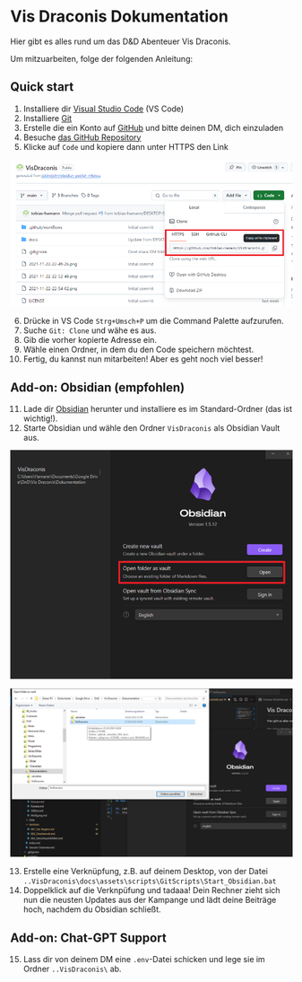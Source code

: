 # Vis Draconis Dokumentation

Hier gibt es alles rund um das D&D Abenteuer Vis Draconis.

Um mitzuarbeiten, folge der folgenden Anleitung:

## Quick start

1. Installiere dir [Visual Studio Code](https://code.visualstudio.com/download) (VS Code)
2. Installiere [Git](https://git-scm.com/downloads)
3. Erstelle die ein Konto auf [GitHub]() und bitte deinen DM, dich einzuladen
4. Besuche [das GitHub Repository](https://github.com/tobias-hamann/VisDraconis) 
5. Klicke auf `Code` und kopiere dann unter HTTPS den Link

![Klone das GitHub Repo](/docs/assets/images/Meta/Readme_1.png)

6. Drücke in VS Code `Strg+Umsch+P` um die Command Palette aufzurufen.
7. Suche `Git: Clone` und wähe es aus.
8. Gib die vorher kopierte Adresse ein.
9. Wähle einen Ordner, in dem du den Code speichern möchtest.
10. Fertig, du kannst nun mitarbeiten! Aber es geht noch viel besser!

## Add-on: Obsidian (empfohlen)

11. Lade dir [Obsidian](https://obsidian.md/download) herunter und installiere es im Standard-Ordner (das ist wichtig!).
12. Starte Obsidian und wähle den Ordner `VisDraconis` als Obsidian Vault aus.

![Obsidian Vault auswählen](/docs/assets/images/Meta/Readme_2.png)

![Obsidian Vault auswählen](/docs/assets/images/Meta/Readme_3.png)

13. Erstelle eine Verknüpfung, z.B. auf deinem Desktop, von der Datei `..VisDraconis\docs\assets\scripts\GitScripts\Start_Obsidian.bat`
14. Doppelklick auf die Verknpüfung und tadaaa! Dein Rechner zieht sich nun die neusten Updates aus der Kampange und lädt deine Beiträge hoch, nachdem du Obsidian schließt.

## Add-on: Chat-GPT Support

15. Lass dir von deinem DM eine `.env`-Datei schicken und lege sie im Ordner `..VisDraconis\` ab.
